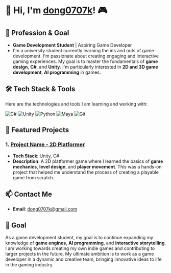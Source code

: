 # 👋 Hi, I'm [dong0707k](https://github.com/dong0707k)! 🎮

## 🚀 Profession & Goal
- **Game Development Student** | Aspiring Game Developer
- I'm a university student currently learning the ins and outs of game development. I'm passionate about creating engaging and interactive gaming experiences. My goal is to master the fundamentals of **game design**, **C#**, and **Unity**. I'm particularly interested in **2D and 3D game development**, **AI programming** in games.

## 🛠️ Tech Stack & Tools
Here are the technologies and tools I am learning and working with:

![C#](https://img.shields.io/badge/C%23-239120?style=flat&logo=c-sharp&logoColor=white)
![Unity](https://img.shields.io/badge/Unity-100000?style=flat&logo=unity&logoColor=white)
![Python](https://img.shields.io/badge/Python-3776AB?style=flat&logo=python&logoColor=white)
![Maya](https://img.shields.io/badge/Maya-DF3022?style=flat&logo=autodesk&logoColor=white)
![Git](https://img.shields.io/badge/Git-F05032?style=flat&logo=git&logoColor=white)

## 💼 Featured Projects
### 1. **[Project Name - 2D Platformer](https://github.com/username/project)**
- **Tech Stack**: Unity, C#
- **Description**: A 2D platformer game where I learned the basics of **game mechanics**, **level design**, and **player movement**. This was a hands-on project that helped me understand the process of creating a playable game from scratch.

## 📫 Contact Me
- **Email**: [dong0707k@gmail.com](mailto:dong0707k@gmail.com)


## 🎯 Goal
As a game development student, my goal is to continue expanding my knowledge of **game engines**, **AI programming**, and **interactive storytelling**. I am working towards creating my own indie games and contributing to larger projects in the future. My ultimate ambition is to work as a game developer in a dynamic and creative team, bringing innovative ideas to life in the gaming industry.









<!--
**dong0707k/dong0707k** is a ✨ _special_ ✨ repository because its `README.md` (this file) appears on your GitHub profile.

Here are some ideas to get you started:

- 🔭 I’m currently working on ...
- 🌱 I’m currently learning ...
- 👯 I’m looking to collaborate on ...
- 🤔 I’m looking for help with ...
- 💬 Ask me about ...
- 📫 How to reach me: ...
- 😄 Pronouns: ...
- ⚡ Fun fact: ...
-->

